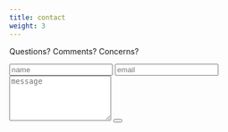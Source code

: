 ```yaml
---
title: contact
weight: 3
---
```

Questions? Comments? Concerns?

<form id="contact-form"
  action="https://formspree.io/f/xqkgpllv"
  method="POST"
>
    <input type="text" class="input" name="name" placeholder="name" onfocus="this.placeholder = ''" onblur="this.placeholder = 'name'">
	<input type="email" name="email" class="input" placeholder="email" onfocus="this.placeholder = ''" onblur="this.placeholder = 'email'">
    <textarea type="textarea" rows="5" name="message" class="input" placeholder="message" onfocus="this.placeholder = ''" onblur="this.placeholder = 'message'"></textarea>
    <button type="submit" id="contact-form-button" value="-_-" class="btn"></button>
    <p id="contact-form-status"></p>
</form>

<!-- Place this script at the end of the body tag -->

<script>
  window.addEventListener("DOMContentLoaded", function() {

    // get the form elements defined in your form HTML above
    
    var form = document.getElementById("contact-form");
    var button = document.getElementById("contact-form-button");
    var status = document.getElementById("contact-form-status");

    // Success and Error functions for after the form is submitted
    
    function success() {
      form.reset();
      status.innerHTML = "Thanks!";
    }

    function error() {
      status.innerHTML = "Fill out all fields!";
    }

    // handle the form submission event

    form.addEventListener("submit", function(ev) {
      ev.preventDefault();
      var data = new FormData(form);
      ajax(form.method, form.action, data, success, error);
    });
  });
  
  // helper function for sending an AJAX request

  function ajax(method, url, data, success, error) {
    var xhr = new XMLHttpRequest();
    xhr.open(method, url);
    xhr.setRequestHeader("Accept", "application/json");
    xhr.onreadystatechange = function() {
      if (xhr.readyState !== XMLHttpRequest.DONE) return;
      if (xhr.status === 200) {
        success(xhr.response, xhr.responseType);
      } else {
        error(xhr.status, xhr.response, xhr.responseType);
      }
    };
    xhr.send(data);
  }
</script>